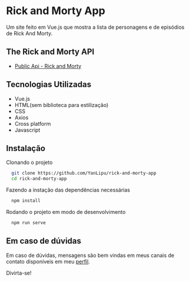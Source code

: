 
# Rick and Morty App

Um site feito em Vue.js que mostra a lista de personagens
e de episódios de Rick And Morty.


## The Rick and Morty API

 - [Public Api - Rick and Morty](https://rickandmortyapi.com/documentation)
## Tecnologias Utilizadas

- Vue.js
- HTML(sem biblioteca para estilização)
- CSS
- Axios
- Cross platform
- Javascript


## Instalação

Clonando o projeto

```bash
  git clone https://github.com/YanLipu/rick-and-morty-app
  cd rick-and-morty-app
```
Fazendo a instação das dependências necessárias

```bash
  npm install
```

Rodando o projeto em modo de desenvolvimento

```bash
  npm run serve
```
## Em caso de dúvidas

Em caso de dúvidas, mensagens são bem vindas
 em meus canais de contato disponíveis em meu [perfil](https://github.com/yanlipu).
 
Divirta-se!

